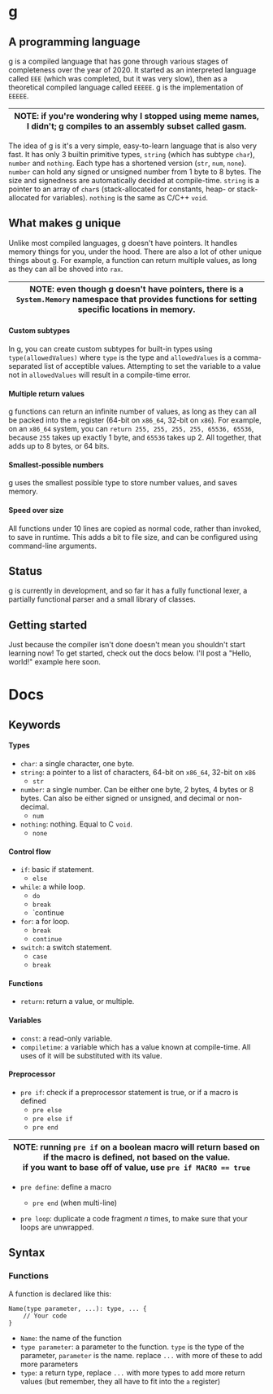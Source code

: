 # g
## A programming language

g is a compiled language that has gone through various stages of completeness over the year of 2020. It started as an interpreted language called `EEE` (which was completed, but it was very slow), then as a theoretical compiled language called `EEEEE`. g is the implementation of `EEEEE`.

| NOTE: if you're wondering why I stopped using meme names, I didn't; g compiles to an assembly subset called gasm. |
| --- |

The idea of g is it's a very simple, easy-to-learn language that is also very fast. It has only 3 builtin primitive types, `string` (which has subtype `char`), `number` and `nothing`. Each type has a shortened version (`str`, `num`, `none`). `number` can hold any signed or unsigned number from 1 byte to 8 bytes. The size and signedness are automatically decided at compile-time. `string` is a pointer to an array of `char`s (stack-allocated for constants, heap- or stack-allocated for variables). `nothing` is the same as C/C++ `void`.

## What makes g unique
Unlike most compiled languages, g doesn't have pointers. It handles memory things for you, under the hood. There are also a lot of other unique things about g. For example, a function can return multiple values, as long as they can all be shoved into `rax`.

| NOTE: even though g doesn't have pointers, there is a `System.Memory` namespace that provides functions for setting <br>specific locations in memory. |
| --- |

#### Custom subtypes
In g, you can create custom subtypes for built-in types using `type(allowedValues)` where `type` is the type and `allowedValues` is a comma-separated list of acceptible values. Attempting to set the variable to a value not in `allowedValues` will result in a compile-time error.

#### Multiple return values
g functions can return an infinite number of values, as long as they can all be packed into the `a` register (64-bit on `x86_64`, 32-bit on `x86`). For example, on an `x86_64` system, you can `return 255, 255, 255, 255, 65536, 65536`, because `255` takes up exactly 1 byte, and `65536` takes up 2. All together, that adds up to 8 bytes, or 64 bits.

#### Smallest-possible numbers
g uses the smallest possible type to store number values, and saves memory.

#### Speed over size
All functions under 10 lines are copied as normal code, rather than invoked, to save in runtime. This adds a bit to file size, and can be configured using command-line arguments.

## Status
g is currently in development, and so far it has a fully functional lexer, a partially functional parser and a small library of classes.

## Getting started
Just because the compiler isn't done doesn't mean you shouldn't start learning now! To get started, check out the docs below. I'll post a "Hello, world!" example here soon.

# Docs

## Keywords

#### Types

* `char`: a single character, one byte.<br>
* `string`: a pointer to a list of characters, 64-bit on `x86_64`, 32-bit on `x86`<br>
    * `str`
* `number`: a single number. Can be either one byte, 2 bytes, 4 bytes or 8 bytes. Can also be either signed or unsigned, and decimal or non-decimal.<br>
    * `num`
* `nothing`: nothing. Equal to C `void`.<br>
    * `none`

#### Control flow
* `if`: basic if statement.
    * `else`
* `while`: a while loop.
    * `do`
    * `break`
    * `continue
* `for`: a for loop.
    * `break`
    * `continue`
* `switch`: a switch statement.
    * `case`
    * `break`

#### Functions
* `return`: return a value, or multiple.

#### Variables
* `const`: a read-only variable.
* `compiletime`: a variable which has a value known at compile-time. All uses of it will be substituted with its value.

#### Preprocessor
* `pre if`: check if a preprocessor statement is true, or if a macro is defined
    * `pre else`
    * `pre else if`
    * `pre end`

| NOTE: running `pre if` on a boolean macro will return based on if the macro is defined, not based on the value. <br>if you want to base off of value, use `pre if MACRO == true` |
| --- |

* `pre define`: define a macro
    * `pre end` (when multi-line)

* `pre loop`: duplicate a code fragment *n* times, to make sure that your loops are unwrapped.

## Syntax

### Functions
A function is declared like this:
```
Name(type parameter, ...): type, ... {
    // Your code
}
```
* `Name`: the name of the function
* `type parameter`: a parameter to the function. `type` is the type of the parameter, `parameter` is the name. replace `...` with more of these to add more parameters
* `type`: a return type, replace `...` with more types to add more return values (but remember, they all have to fit into the `a` register)